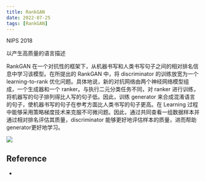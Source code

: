 ```yaml
---
title: RankGAN
date: 2022-07-25
tags: [RankGAN]
---
```


NIPS 2018

以产生高质量的语言描述

RankGAN 在一个对抗性的框架下，从机器书写和人类书写句子之间的相对排名信息中学习该模型。在所提出的 RankGAN 中，将 discriminator 的训练放宽为一个 learning-to-rank 优化问题。具体地说，新的对抗网络由两个神经网络模型组成，一个生成器和一个 ranker。与执行二元分类任务不同，对 ranker 进行训练，将机器写的句子排列得比人写的句子低。因此，训练 generator 来合成混淆语言的句子，使机器书写的句子在参考方面比人类书写的句子更高。在 Learning 过程中能够采用策略梯度技术来克服不可微问题。因此，通过共同查看一组数据样本并通过相对排名评估其质量，discriminator 能够更好地评估样本的质量，进而帮助 generator更好地学习。

![](https://img-blog.csdnimg.cn/2020091316231154.png?x-oss-process=image/watermark,type_ZmFuZ3poZW5naGVpdGk,shadow_10,text_aHR0cHM6Ly9ibG9nLmNzZG4ubmV0L3FxXzQzMzkwODA5,size_16,color_FFFFFF,t_70#pic_center)



## Reference

- []()